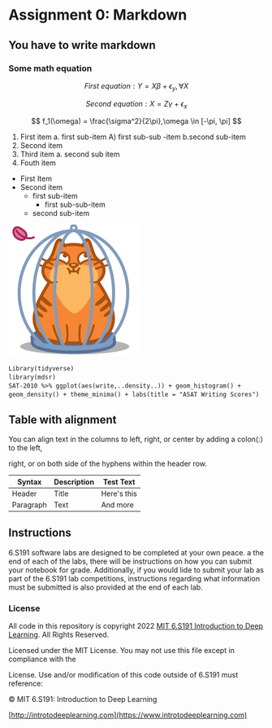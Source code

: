 # Assignment 0: Markdown
## You have to write markdown
### Some math equation
$$ First\ equation: Y = X\beta + \epsilon_y, \forall X $$  

$$ Second\ equation: X = Z\gamma + \epsilon_x $$

$$ f_1(\omega) = \frac{\sigma^2}{2\pi},\omega \in [-\pi, \pi] $$

1. First item a. first sub-item A) first sub-sub -item b.second sub-item
2. Second item
3. Third item a. second sub item
4. Fouth item

- First Item
- Second item
  - first sub-item
    - first sub-sub-item
  - second sub-item 

![alt text](https://github.com/Miju-Ahmed/Miju-Ahmed/blob/main/image.png)

`Library(tidyverse)` <br />
`library(mdsr)` <br />
`SAT-2010 %>% ggplot(aes(write,..density..)) + geom_histogram() +` <br />
`geom_density() + theme_minima() + labs(title = "ASAT Writing Scores")` <br />


## Table with alignment

You can align text in the columns to left, right, or center by adding a colon(:) to the left,

right, or on both side of the hyphens within the header row.

| Syntax | Description  | Test Text  |
| ------- | --- | --- |
| Header | Title | Here's this |
| Paragraph | Text | And more |

## Instructions

6.S191 software labs are designed to be completed at your own peace. a the end of each of the labs, there will be instructions on how you can submit your notebook for grade. Additionally, if you would lide to submit your lab as part of the 6.S191 lab competitions, instructions regarding what information must be submitted is also provided at the end of each lab.

### License

All code in this repository is copyright 2022 [MIT 6.S191 Introduction to Deep Learning](https://www.introtodeeplearning.com). All Rights Reserved.

Licensed under the MIT License. You may not use this file except in compliance with the

License. Use and/or modification of this code outside of 6.S191 must reference:

© MIT 6.S191: Introduction to Deep Learning

[http://introtodeeplearning.com](https://www.introtodeeplearning.com)
